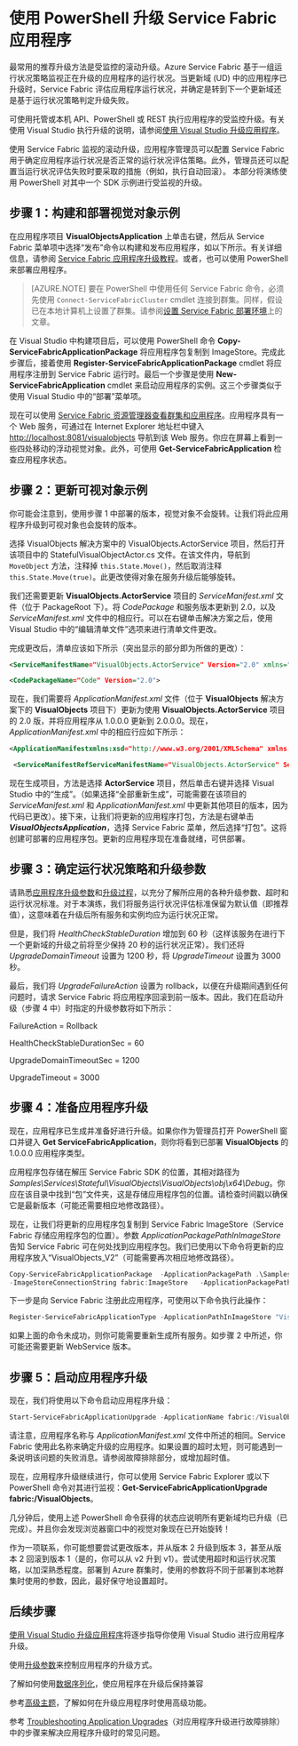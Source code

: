 <properties
   pageTitle="使用 PowerShell 升级 Service Fabric 应用 | Azure"
   description="本文逐步指导你使用 PowerShell 部署 Service Fabric 应用程序、更改代码以及推出升级版本。"
   services="service-fabric"
   documentationCenter=".net"
   authors="mani-ramaswamy"
   manager="timlt"
   editor=""/>

<tags
   ms.service="service-fabric"
   ms.date="06/13/2016"
   wacn.date="07/04/2016"/>




# 使用 PowerShell 升级 Service Fabric 应用程序

最常用的推荐升级方法是受监控的滚动升级。Azure Service Fabric 基于一组运行状况策略监视正在升级的应用程序的运行状况。当更新域 (UD) 中的应用程序已升级时，Service Fabric 评估应用程序运行状况，并确定是转到下一个更新域还是基于运行状况策略判定升级失败。

可使用托管或本机 API、PowerShell 或 REST 执行应用程序的受监控升级。有关使用 Visual Studio 执行升级的说明，请参阅[使用 Visual Studio 升级应用程序](/documentation/articles/service-fabric-application-upgrade-tutorial)。

使用 Service Fabric 监视的滚动升级，应用程序管理员可以配置 Service Fabric 用于确定应用程序运行状况是否正常的运行状况评估策略。此外，管理员还可以配置当运行状况评估失败时要采取的措施（例如，执行自动回滚）。 本部分将演练使用 PowerShell 对其中一个 SDK 示例进行受监视的升级。

## 步骤 1：构建和部署视觉对象示例


在应用程序项目 **VisualObjectsApplication** 上单击右键，然后从 Service Fabric 菜单项中选择“发布”命令以构建和发布应用程序，如以下所示。有关详细信息，请参阅 [Service Fabric 应用程序升级教程](/documentation/articles/service-fabric-application-upgrade-tutorial)。或者，也可以使用 PowerShell 来部署应用程序。

> [AZURE.NOTE] 要在 PowerShell 中使用任何 Service Fabric 命令，必须先使用 `Connect-ServiceFabricCluster` cmdlet 连接到群集。同样，假设已在本地计算机上设置了群集。请参阅[设置 Service Fabric 部署环境](/documentation/articles/service-fabric-get-started)上的文章。

在 Visual Studio 中构建项目后，可以使用 PowerShell 命令 **Copy-ServiceFabricApplicationPackage** 将应用程序包复制到 ImageStore。完成此步骤后，接着使用 **Register-ServiceFabricApplicationPackage** cmdlet 将应用程序注册到 Service Fabric 运行时。最后一个步骤是使用 **New-ServiceFabricApplication** cmdlet 来启动应用程序的实例。这三个步骤类似于使用 Visual Studio 中的“部署”菜单项。

现在可以使用 [Service Fabric 资源管理器查看群集和应用程序](/documentation/articles/service-fabric-visualizing-your-cluster)。应用程序具有一个 Web 服务，可通过在 Internet Explorer 地址栏中键入 [http://localhost:8081/visualobjects](http://localhost:8081/visualobjects) 导航到该 Web 服务。你应在屏幕上看到一些四处移动的浮动视觉对象。此外，可使用 **Get-ServiceFabricApplication** 检查应用程序状态。

## 步骤 2：更新可视对象示例

你可能会注意到，使用步骤 1 中部署的版本，视觉对象不会旋转。让我们将此应用程序升级到可视对象也会旋转的版本。

选择 VisualObjects 解决方案中的 VisualObjects.ActorService 项目，然后打开该项目中的 StatefulVisualObjectActor.cs 文件。在该文件内，导航到 `MoveObject` 方法，注释掉 `this.State.Move()`，然后取消注释 `this.State.Move(true)`。此更改使得对象在服务升级后能够旋转。

我们还需要更新 **VisualObjects.ActorService** 项目的 *ServiceManifest.xml* 文件（位于 PackageRoot 下）。将 *CodePackage* 和服务版本更新到 2.0，以及 *ServiceManifest.xml* 文件中的相应行。可以在右键单击解决方案之后，使用 Visual Studio 中的“编辑清单文件”选项来进行清单文件更改。


完成更改后，清单应该如下所示（突出显示的部分即为所做的更改）：

```xml
<ServiceManifestName="VisualObjects.ActorService" Version="2.0" xmlns="http://schemas.microsoft.com/2011/01/fabric" xmlns:xsi="http://www.w3.org/2001/XMLSchema-instance">

<CodePackageName="Code" Version="2.0">
```

现在，我们需要将 *ApplicationManifest.xml* 文件（位于 **VisualObjects** 解决方案下的 **VisualObjects** 项目下）更新为使用 **VisualObjects.ActorService** 项目的 2.0 版，并将应用程序从 1.0.0.0 更新到 2.0.0.0。现在，*ApplicationManifest.xml* 中的相应行应如下所示：

```xml
<ApplicationManifestxmlns:xsd="http://www.w3.org/2001/XMLSchema" xmlns:xsi="http://www.w3.org/2001/XMLSchema-instance" ApplicationTypeName="VisualObjects" ApplicationTypeVersion="2.0.0.0" xmlns="http://schemas.microsoft.com/2011/01/fabric">

 <ServiceManifestRefServiceManifestName="VisualObjects.ActorService" ServiceManifestVersion="2.0" />
```


现在生成项目，方法是选择 **ActorService** 项目，然后单击右键并选择 Visual Studio 中的“生成”。（如果选择“全部重新生成”，可能需要在该项目的 *ServiceManifest.xml* 和 *ApplicationManifest.xml* 中更新其他项目的版本，因为代码已更改）。接下来，让我们将更新的应用程序打包，方法是右键单击 ***VisualObjectsApplication***，选择 Service Fabric 菜单，然后选择“打包”。这将创建可部署的应用程序包。更新的应用程序现在准备就绪，可供部署。


## 步骤 3：确定运行状况策略和升级参数

请熟悉[应用程序升级参数](/documentation/articles/service-fabric-application-upgrade-parameters)和[升级过程](/documentation/articles/service-fabric-application-upgrade)，以充分了解所应用的各种升级参数、超时和运行状况标准。对于本演练，我们将服务运行状况评估标准保留为默认值（即推荐值），这意味着在升级后所有服务和实例均应为运行状况正常。

但是，我们将 *HealthCheckStableDuration* 增加到 60 秒（这样该服务在进行下一个更新域的升级之前将至少保持 20 秒的运行状况正常）。我们还将 *UpgradeDomainTimeout* 设置为 1200 秒，将 *UpgradeTimeout* 设置为 3000 秒。

最后，我们将 *UpgradeFailureAction* 设置为 rollback，以便在升级期间遇到任何问题时，请求 Service Fabric 将应用程序回滚到前一版本。因此，我们在启动升级（步骤 4 中）时指定的升级参数将如下所示：

FailureAction = Rollback

HealthCheckStableDurationSec = 60

UpgradeDomainTimeoutSec = 1200

UpgradeTimeout = 3000


## 步骤 4：准备应用程序升级

现在，应用程序已生成并准备好进行升级。如果你作为管理员打开 PowerShell 窗口并键入 **Get ServiceFabricApplication**，则你将看到已部署 **VisualObjects** 的 1.0.0.0 应用程序类型。

应用程序包存储在解压 Service Fabric SDK 的位置，其相对路径为 *Samples\\Services\\Stateful\\VisualObjects\\VisualObjects\\obj\\x64\\Debug*。你应在该目录中找到“包”文件夹，这是存储应用程序包的位置。请检查时间戳以确保它是最新版本（可能还需要相应地修改路径）。

现在，让我们将更新的应用程序包复制到 Service Fabric ImageStore（Service Fabric 存储应用程序包的位置）。参数 *ApplicationPackagePathInImageStore* 告知 Service Fabric 可在何处找到应用程序包。我们已使用以下命令将更新的应用程序放入“VisualObjects\_V2”（可能需要再次相应地修改路径）。

```powershell
Copy-ServiceFabricApplicationPackage  -ApplicationPackagePath .\Samples\Services\Stateful\VisualObjects\VisualObjects\obj\x64\Debug\Package
-ImageStoreConnectionString fabric:ImageStore   -ApplicationPackagePathInImageStore "VisualObjects\_V2"
```

下一步是向 Service Fabric 注册此应用程序，可使用以下命令执行此操作：

```powershell
Register-ServiceFabricApplicationType -ApplicationPathInImageStore "VisualObjects\_V2"
```

如果上面的命令未成功，则你可能需要重新生成所有服务。如步骤 2 中所述，你可能还需要更新 WebService 版本。

## 步骤 5：启动应用程序升级

现在，我们将使用以下命令启动应用程序升级：

```powershell
Start-ServiceFabricApplicationUpgrade -ApplicationName fabric:/VisualObjects -ApplicationTypeVersion 2.0.0.0 -HealthCheckStableDurationSec 60 -UpgradeDomainTimeoutSec 1200 -UpgradeTimeout 3000   -FailureAction Rollback -Monitored
```


请注意，应用程序名称与 *ApplicationManifest.xml* 文件中所述的相同。Service Fabric 使用此名称来确定升级的应用程序。如果设置的超时太短，则可能遇到一条说明该问题的失败消息。请参阅故障排除部分，或增加超时值。

现在，应用程序升级继续进行，你可以使用 Service Fabric Explorer 或以下 PowerShell 命令对其进行监视：**Get-ServiceFabricApplicationUpgrade fabric:/VisualObjects**。

几分钟后，使用上述 PowerShell 命令获得的状态应说明所有更新域均已升级（已完成）。并且你会发现浏览器窗口中的视觉对象现在已开始旋转！

作为一项联系，你可能想要尝试更改版本，并从版本 2 升级到版本 3，甚至从版本 2 回滚到版本 1（是的，你可以从 v2 升到 v1）。尝试使用超时和运行状况策略，以加深熟悉程度。部署到 Azure 群集时，使用的参数将不同于部署到本地群集时使用的参数，因此，最好保守地设置超时。


## 后续步骤

[使用 Visual Studio 升级应用程序](/documentation/articles/service-fabric-application-upgrade-tutorial)将逐步指导你使用 Visual Studio 进行应用程序升级。

使用[升级参数](/documentation/articles/service-fabric-application-upgrade-parameters)来控制应用程序的升级方式。

了解如何使用[数据序列化](/documentation/articles/service-fabric-application-upgrade-data-serialization)，使应用程序在升级后保持兼容

参考[高级主题](/documentation/articles/service-fabric-application-upgrade-advanced)，了解如何在升级应用程序时使用高级功能。

参考 [Troubleshooting Application Upgrades](/documentation/articles/service-fabric-application-upgrade-troubleshooting)（对应用程序升级进行故障排除）中的步骤来解决应用程序升级时的常见问题。

<!---HONumber=Mooncake_0627_2016-->